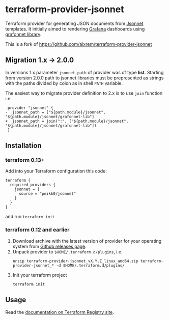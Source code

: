 # terraform-provider-jsonnet

Terraform provider for generating JSON documents from [Jsonnet](https://jsonnet.org/) templates. It initially aimed to
rendering [Grafana](https://grafana.com) dashboards using [grafonnet library](https://github.com/grafana/grafonnet-lib).

This is a fork of https://github.com/alxrem/terraform-provider-jsonnet

## Migration 1.x -> 2.0.0

In versions 1.x parameter `jsonnet_path` of provider was of type **list**.
Starting from version 2.0.0 path to jsonnet libraries must be prepresented
as strings with the paths divided by colon as in shell `PATH` variable.

The easiest way to migrate provider definition to 2.x is to use `join` function i.e

```
 provider "jsonnet" {
-  jsonnet_path = ["${path.module}/jsonnet", "${path.module}/jsonnet/grafonnet-lib"]
+  jsonnet_path = join(":", ["${path.module}/jsonnet", "${path.module}/jsonnet/grafonnet-lib"])
 }
```

## Installation

### terraform 0.13+

Add into your Terraform configuration this code:

```hcl-terraform
terraform {
  required_providers {
    jsonnet = {
      source = "peikk0/jsonnet"
    }
  }
}
```

and run `terraform init`

### terraform 0.12 and earlier

1. Download archive with the latest version of provider for your operating system from
   [Github releases page](https://github.com/peikk0/terraform-provider-jsonnet/releases).
2. Unpack provider to `$HOME/.terraform.d/plugins`, i.e.
   ```
   unzip terraform-provider-jsonnet_vX.Y.Z_linux_amd64.zip terraform-provider-jsonnet_* -d $HOME/.terraform.d/plugins/
   ```
3. Init your terraform project
   ```
   terraform init
   ```

## Usage

Read the [documentation on Terraform Registry site](https://registry.terraform.io/providers/peikk0/jsonnet/latest/docs).

